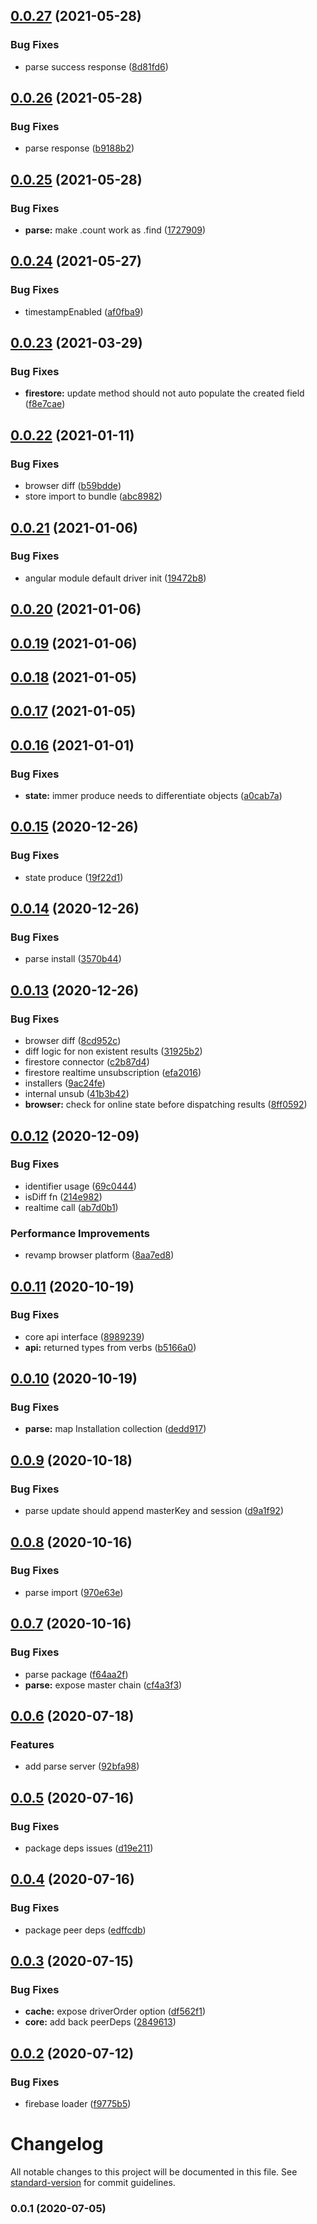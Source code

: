 ## [0.0.27](https://github.com/rebasedjs/rebasedjs/compare/v0.0.26...v0.0.27) (2021-05-28)


### Bug Fixes

* parse success response ([8d81fd6](https://github.com/rebasedjs/rebasedjs/commit/8d81fd66c166d95c8a758fb2fa501a989d06d557))



## [0.0.26](https://github.com/rebasedjs/rebasedjs/compare/v0.0.25...v0.0.26) (2021-05-28)


### Bug Fixes

* parse response ([b9188b2](https://github.com/rebasedjs/rebasedjs/commit/b9188b24f4dfbc15c6fada58398e01fd2591b657))



## [0.0.25](https://github.com/rebasedjs/rebasedjs/compare/v0.0.24...v0.0.25) (2021-05-28)


### Bug Fixes

* **parse:** make .count work as .find ([1727909](https://github.com/rebasedjs/rebasedjs/commit/17279098eb816210f57c140506e422c345d664a7))



## [0.0.24](https://github.com/rebasedjs/rebasedjs/compare/v0.0.23...v0.0.24) (2021-05-27)


### Bug Fixes

* timestampEnabled ([af0fba9](https://github.com/rebasedjs/rebasedjs/commit/af0fba9774c6d1b876575731d7e3b6ac87c667f0))



## [0.0.23](https://github.com/rebasedjs/rebasedjs/compare/v0.0.22...v0.0.23) (2021-03-29)


### Bug Fixes

* **firestore:** update method should not auto populate the created field ([f8e7cae](https://github.com/rebasedjs/rebasedjs/commit/f8e7cae9f97c9e6d978796ae92c2256ca79d5beb))



## [0.0.22](https://github.com/rebasedjs/rebasedjs/compare/v0.0.21...v0.0.22) (2021-01-11)


### Bug Fixes

* browser diff ([b59bdde](https://github.com/rebasedjs/rebasedjs/commit/b59bdded6a93fec1e65bacf74520625d9fa72dde))
* store import to bundle ([abc8982](https://github.com/rebasedjs/rebasedjs/commit/abc8982c44602a5e54c9f5c0d5e6f9a921c4f31a))



## [0.0.21](https://github.com/rebasedjs/rebasedjs/compare/v0.0.20...v0.0.21) (2021-01-06)


### Bug Fixes

* angular module default driver init ([19472b8](https://github.com/rebasedjs/rebasedjs/commit/19472b86719dae9bc5427a5da0cba37943db450a))



## [0.0.20](https://github.com/rebasedjs/rebasedjs/compare/v0.0.19...v0.0.20) (2021-01-06)



## [0.0.19](https://github.com/rebasedjs/rebasedjs/compare/v0.0.18...v0.0.19) (2021-01-06)



## [0.0.18](https://github.com/rebasedjs/rebasedjs/compare/v0.0.17...v0.0.18) (2021-01-05)



## [0.0.17](https://github.com/rebasedjs/rebasedjs/compare/v0.0.16...v0.0.17) (2021-01-05)



## [0.0.16](https://github.com/rebasedjs/rebasedjs/compare/v0.0.15...v0.0.16) (2021-01-01)


### Bug Fixes

* **state:** immer produce needs to differentiate objects ([a0cab7a](https://github.com/rebasedjs/rebasedjs/commit/a0cab7a5075f3644d436c46e76afb449df9575ca))



## [0.0.15](https://github.com/rebasedjs/rebasedjs/compare/v0.0.14...v0.0.15) (2020-12-26)


### Bug Fixes

* state produce ([19f22d1](https://github.com/rebasedjs/rebasedjs/commit/19f22d1b1eaac8fbe5c30ea1acfd76c9aad4f21b))



## [0.0.14](https://github.com/rebasedjs/rebasedjs/compare/v0.0.13...v0.0.14) (2020-12-26)


### Bug Fixes

* parse install ([3570b44](https://github.com/rebasedjs/rebasedjs/commit/3570b443167d861b99009b833385e1c206e7ac31))



## [0.0.13](https://github.com/rebasedjs/rebasedjs/compare/v0.0.12...v0.0.13) (2020-12-26)


### Bug Fixes

* browser diff ([8cd952c](https://github.com/rebasedjs/rebasedjs/commit/8cd952c522bbd7952e3a5698154ed86997376fc0))
* diff logic for non existent results ([31925b2](https://github.com/rebasedjs/rebasedjs/commit/31925b2efd86f129df473665e8125db02889eddd))
* firestore connector ([c2b87d4](https://github.com/rebasedjs/rebasedjs/commit/c2b87d4751b6a5f0fc506ba7b86470a546636568))
* firestore realtime unsubscription ([efa2016](https://github.com/rebasedjs/rebasedjs/commit/efa20169c43c40abfcb7c0d2de78fa5a2b8f54c8))
* installers ([9ac24fe](https://github.com/rebasedjs/rebasedjs/commit/9ac24fea6cd51b8aeed504b4ea6eb3ccf2aff2fd))
* internal unsub ([41b3b42](https://github.com/rebasedjs/rebasedjs/commit/41b3b4277ebd8471c6c890800258f09e248b723c))
* **browser:** check for online state before dispatching results ([8ff0592](https://github.com/rebasedjs/rebasedjs/commit/8ff05923c04f66646dc139dbc955cfef57a931d1))



## [0.0.12](https://github.com/rebasedjs/rebasedjs/compare/v0.0.11...v0.0.12) (2020-12-09)


### Bug Fixes

* identifier usage ([69c0444](https://github.com/rebasedjs/rebasedjs/commit/69c0444107a5e54c46322dadc1a9c6121f5a586a))
* isDiff fn ([214e982](https://github.com/rebasedjs/rebasedjs/commit/214e9820871df5d936e9955096758ad24a20646b))
* realtime call ([ab7d0b1](https://github.com/rebasedjs/rebasedjs/commit/ab7d0b1644e8eba68546e93d32489521e878e1e3))


### Performance Improvements

* revamp browser platform ([8aa7ed8](https://github.com/rebasedjs/rebasedjs/commit/8aa7ed8e4c9801a2412a81801f38f6c26f384ad2))



## [0.0.11](https://github.com/rebasedjs/rebasedjs/compare/v0.0.10...v0.0.11) (2020-10-19)


### Bug Fixes

* core api interface ([8989239](https://github.com/rebasedjs/rebasedjs/commit/89892398deeb9d7db6c666bf20b4b12a8b20ee08))
* **api:** returned types from verbs ([b5166a0](https://github.com/rebasedjs/rebasedjs/commit/b5166a0cd7ae4b349dbf36054f05acfc3a3cc769))



## [0.0.10](https://github.com/rebasedjs/rebasedjs/compare/v0.0.9...v0.0.10) (2020-10-19)


### Bug Fixes

* **parse:** map Installation collection ([dedd917](https://github.com/rebasedjs/rebasedjs/commit/dedd917c11bdb73c258384aae4725dd53fe4b444))



## [0.0.9](https://github.com/rebasedjs/rebasedjs/compare/v0.0.8...v0.0.9) (2020-10-18)


### Bug Fixes

* parse update should append masterKey and session ([d9a1f92](https://github.com/rebasedjs/rebasedjs/commit/d9a1f92844840d3f5eb1289f5298b4aeb5742dd2))



## [0.0.8](https://github.com/rebasedjs/rebasedjs/compare/v0.0.7...v0.0.8) (2020-10-16)


### Bug Fixes

* parse import ([970e63e](https://github.com/rebasedjs/rebasedjs/commit/970e63e14d5cc266bc35f24c8d9e122a189db70d))



## [0.0.7](https://github.com/rebasedjs/rebasedjs/compare/v0.0.6...v0.0.7) (2020-10-16)


### Bug Fixes

* parse package ([f64aa2f](https://github.com/rebasedjs/rebasedjs/commit/f64aa2f06b2a998ee5a68e241a801530a2cd311d))
* **parse:** expose master chain ([cf4a3f3](https://github.com/rebasedjs/rebasedjs/commit/cf4a3f3339aa739a6a53fa559295fed6cf02eb6d))



## [0.0.6](https://github.com/rebasedjs/rebasedjs/compare/v0.0.5...v0.0.6) (2020-07-18)


### Features

* add parse server ([92bfa98](https://github.com/rebasedjs/rebasedjs/commit/92bfa98a46d2c8fcd9ccc1a578e56e5960b3073e))



## [0.0.5](https://github.com/rebasedjs/rebasedjs/compare/v0.0.4...v0.0.5) (2020-07-16)


### Bug Fixes

* package deps issues ([d19e211](https://github.com/rebasedjs/rebasedjs/commit/d19e21186e7c465b2295c8b1225b9632cb784b11))



## [0.0.4](https://github.com/rebasedjs/rebasedjs/compare/v0.0.3...v0.0.4) (2020-07-16)


### Bug Fixes

* package peer deps ([edffcdb](https://github.com/rebasedjs/rebasedjs/commit/edffcdbee87edb79a7a068a5564b6217931f791a))



## [0.0.3](https://github.com/rebasedjs/rebasedjs/compare/v0.0.2...v0.0.3) (2020-07-15)


### Bug Fixes

* **cache:** expose driverOrder option ([df562f1](https://github.com/rebasedjs/rebasedjs/commit/df562f127c15f7314727edb9d5970453f4147302))
* **core:** add back peerDeps ([2849613](https://github.com/rebasedjs/rebasedjs/commit/2849613be7a643de3efae5d5cf387ec183f34788))



## [0.0.2](https://github.com/rebasedjs/rebasedjs/compare/v0.0.1...v0.0.2) (2020-07-12)


### Bug Fixes

* firebase loader ([f9775b5](https://github.com/rebasedjs/rebasedjs/commit/f9775b5ee42ad8a943f5b481c186fa7d76a9c166))



# Changelog

All notable changes to this project will be documented in this file. See [standard-version](https://github.com/conventional-changelog/standard-version) for commit guidelines.

### 0.0.1 (2020-07-05)
